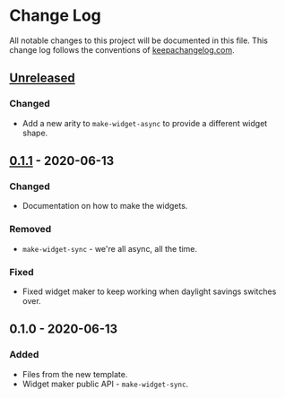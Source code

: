 # Change Log
All notable changes to this project will be documented in this file. This change log follows the conventions of [keepachangelog.com](http://keepachangelog.com/).

## [Unreleased]
### Changed
- Add a new arity to `make-widget-async` to provide a different widget shape.

## [0.1.1] - 2020-06-13
### Changed
- Documentation on how to make the widgets.

### Removed
- `make-widget-sync` - we're all async, all the time.

### Fixed
- Fixed widget maker to keep working when daylight savings switches over.

## 0.1.0 - 2020-06-13
### Added
- Files from the new template.
- Widget maker public API - `make-widget-sync`.

[Unreleased]: https://github.com/your-name/clojure-common/compare/0.1.1...HEAD
[0.1.1]: https://github.com/your-name/clojure-common/compare/0.1.0...0.1.1
